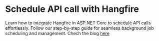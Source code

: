 # Schedule API call with Hangfire

<p>Learn how to integrate Hangfire in ASP.NET Core to schedule API calls effortlessly. Follow our step-by-step guide for seamless background job scheduling and management. Chech the blog <a href="https://shekhartarare.com/Archive/2024/6/step-by-step-guide-to-scheduling-api-calls-with-hangfire" target="_blank">here</a></p>
